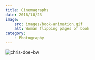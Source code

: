 ```yaml
---
title: Cinemagraphs
date: 2016/10/23
image:
    src: images/book-animation.gif
    alt: Woman flipping pages of book
category:
    - Photography
---
```


![chris-doe-bw](images/chris-doe-bw.gif)
